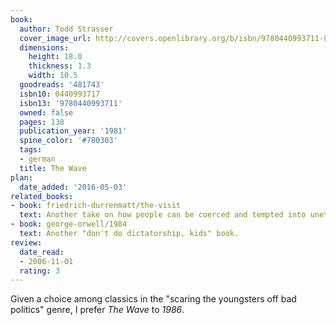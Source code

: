```yaml
---
book:
  author: Todd Strasser
  cover_image_url: http://covers.openlibrary.org/b/isbn/9780440993711-L.jpg
  dimensions:
    height: 18.0
    thickness: 1.3
    width: 10.5
  goodreads: '481743'
  isbn10: 0440993717
  isbn13: '9780440993711'
  owned: false
  pages: 138
  publication_year: '1981'
  spine_color: '#780303'
  tags:
  - german
  title: The Wave
plan:
  date_added: '2016-05-03'
related_books:
- book: friedrich-durrenmatt/the-visit
  text: Another take on how people can be coerced and tempted into unethical conformity.
- book: george-orwell/1984
  text: Another "don't do dictatorship, kids" book.
review:
  date_read:
  - 2006-11-01
  rating: 3
---
```


Given a choice among classics in the "scaring the youngsters off bad politics" genre, I prefer *The Wave* to *1986*.
